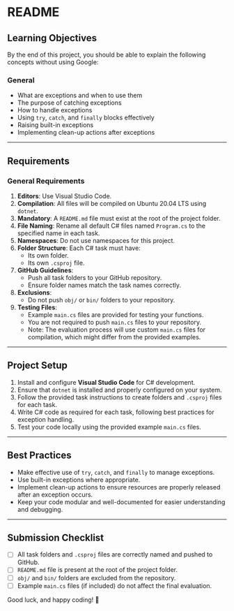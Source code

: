 # README

## Learning Objectives

By the end of this project, you should be able to explain the following concepts without using Google:

### General
- What are exceptions and when to use them
- The purpose of catching exceptions
- How to handle exceptions
- Using `try`, `catch`, and `finally` blocks effectively
- Raising built-in exceptions
- Implementing clean-up actions after exceptions

---

## Requirements

### General Requirements
1. **Editors**: Use Visual Studio Code.
2. **Compilation**: All files will be compiled on Ubuntu 20.04 LTS using `dotnet`.
3. **Mandatory**: A `README.md` file must exist at the root of the project folder.
4. **File Naming**: Rename all default C# files named `Program.cs` to the specified name in each task.
5. **Namespaces**: Do not use namespaces for this project.
6. **Folder Structure**: Each C# task must have:
   - Its own folder.
   - Its own `.csproj` file.
7. **GitHub Guidelines**:
   - Push all task folders to your GitHub repository.
   - Ensure folder names match the task names correctly.
8. **Exclusions**:
   - Do not push `obj/` or `bin/` folders to your repository.
9. **Testing Files**:
   - Example `main.cs` files are provided for testing your functions.
   - You are not required to push `main.cs` files to your repository.
   - Note: The evaluation process will use custom `main.cs` files for compilation, which might differ from the provided examples.

---

## Project Setup

1. Install and configure **Visual Studio Code** for C# development.
2. Ensure that `dotnet` is installed and properly configured on your system.
3. Follow the provided task instructions to create folders and `.csproj` files for each task.
4. Write C# code as required for each task, following best practices for exception handling.
5. Test your code locally using the provided example `main.cs` files.

---

## Best Practices

- Make effective use of `try`, `catch`, and `finally` to manage exceptions.
- Use built-in exceptions where appropriate.
- Implement clean-up actions to ensure resources are properly released after an exception occurs.
- Keep your code modular and well-documented for easier understanding and debugging.

---

## Submission Checklist

- [ ] All task folders and `.csproj` files are correctly named and pushed to GitHub.
- [ ] `README.md` file is present at the root of the project folder.
- [ ] `obj/` and `bin/` folders are excluded from the repository.
- [ ] Example `main.cs` files (if included) do not affect the final evaluation.

Good luck, and happy coding! 🚀
